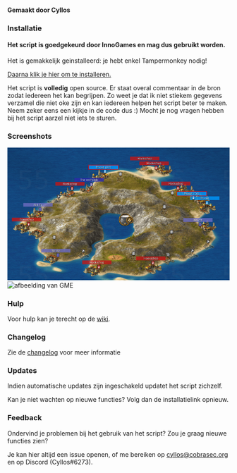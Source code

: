 #### Gemaakt door Cyllos

### Installatie
#### Het script is goedgekeurd door InnoGames en mag dus gebruikt worden.

Het is gemakkelijk geinstalleerd: je hebt enkel Tampermonkey nodig!

[Daarna klik je hier om te installeren.](https://github.com/Cyllos42/GME/raw/master/GrepolisMapEnhancer.user.js)

Het script is __volledig__ open source. Er staat overal commentaar in de bron zodat iedereen het kan begrijpen.
Zo weet je dat ik niet stiekem gegevens verzamel die niet oke zijn en kan iedereen helpen het script beter te maken.
Neem zeker eens een kijkje in de code dus :)
Mocht je nog vragen hebben bij het script aarzel niet iets te sturen.

### Screenshots
![afbeelding van GME](https://github.com/Cyllos42/GME/raw/master/sources/afbeelding.png)
![afbeelding van GME](https://cdn.discordapp.com/attachments/357957331113345026/383591149622788097/a9c5b55a-1e19-4bc4-a2a3-9a07f339369d.png)

### Hulp

Voor hulp kan je terecht op de [wiki](https://github.com/Cyllos42/GME/wiki).

### Changelog

Zie de [changelog](https://github.com/Cyllos42/GME/blob/master/changelog.md) voor meer informatie

### Updates

Indien automatische updates zijn ingeschakeld updatet het script zichzelf.

Kan je niet wachten op nieuwe functies? Volg dan de installatielink opnieuw.

### Feedback

Ondervind je problemen bij het gebruik van het script? Zou je graag nieuwe functies zien?

Je kan hier altijd een issue openen, of me bereiken op [cyllos@cobrasec.org](mailto:cyllos@cobrasec.org) en op Discord (Cyllos#6273).
